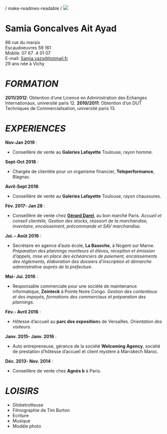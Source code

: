 / make-readmes-readable /
![](https://user-images.githubusercontent.com/54720791/64872477-90179f00-d647-11e9-83d5-c770523eb782.png)

# Samia Goncalves Ait Ayad  
  86 rue du marais   
  Escaudoeuvres 59 161  
  Mobile: 07 67 .4 01 07  
  E-mail: Samia.vazs@hotmail.fr  
  29 ans née à Vichy 
  
  
# _**FORMATION**_

**2011/2012**: Obtention  d’une Licence en  Administration des Echanges Internationaux, université paris 12. 
**2010/2011**: Obtention d’un DUT Techniques de Commercialisation, université paris 13. 
  
# _**EXPERIENCES**_

  **Nov-Jan 2019** :
 *   Conseillère de vente au **Galeries Lafayette** Toulouse, rayon homme.
 
 **Sept-Oct 2018** :
 *   Chargée de clientèle pour un organisme  financier, **Teleperformance**,  Blagnac.
   
 **Avril-Sept 2018**:  
 *   Conseillère de vente au **Galeries  Lafayette** Toulouse, rayon chaussures.
     
**Fév. 2017- Jan 28** :
 *    Conseillère de vente chez [**Gérard Darel**](https://www.gerarddarel.com/fr_fr/), au bon marché Paris. _Accueil et  conseil clientèle, Gestion des stocks, réassort de la marchandise, inventaire,  encaissement, précommande et SAV marchandise._
 
 **Jui. – Août 2016** :
 *   Secrétaire en agence d’auto école, **La Basoche**, à Nogent sur Marne.  _Préparation des plannings moniteurs et élèves, réception et émission d’appels, mise  en place des échéanciers de paiement, encaissements des règlements, élaboration  des dossiers d’inscription et démarche administrative auprès de la préfecture._

 **Mai- Jui. 2016** : 
*   Responsable commerciale pour une société de maintenance informatique, **Zeinteck** à Pointe Noire Congo. _Gestion des contentieux et des impayés, formations des commerciaux et préparation des plannings._

 **Fév.- Avril 2016** :
*   Hôtesse d’accueil au **parc des exposition**s de Versailles. _Orientation des visiteurs._

 **Janv. 2015- Janv. 2016** : 
*  Auto entrepreneuse, gérance de la société **Welcoming Agency**, société de prestation d’hôtesse d’accueil et client mystère à Marrakech Maroc.

**Déc. 2013- Nov. 2014** :	
*   Conseillère de vente chez **Agnès b** à Paris.

 # _**LOISIRS**_

   * Globetrotteuse 
   * Filmographie  de Tim Burton
   * Ecriture 
   * Musique 
   * Modéle photo
